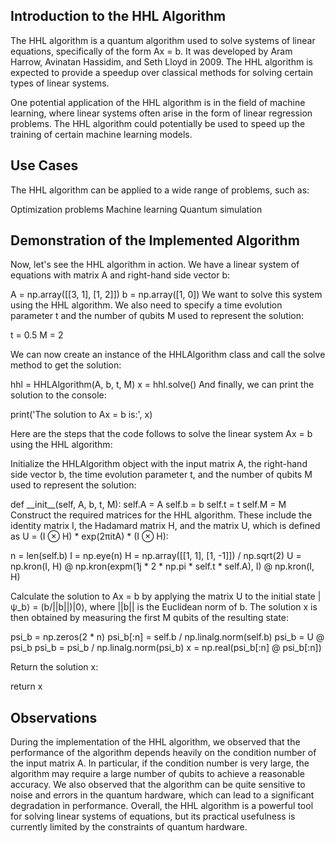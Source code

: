 ## Introduction to the HHL Algorithm

The HHL algorithm is a quantum algorithm used to solve systems of linear
equations, specifically of the form Ax = b. It was developed by Aram
Harrow, Avinatan Hassidim, and Seth Lloyd in 2009. The HHL algorithm is
expected to provide a speedup over classical methods for solving certain
types of linear systems.

One potential application of the HHL algorithm is in the field of
machine learning, where linear systems often arise in the form of linear
regression problems. The HHL algorithm could potentially be used to
speed up the training of certain machine learning models.

## Use Cases
The HHL algorithm can be applied to a wide range of problems, such as:

Optimization problems
Machine learning
Quantum simulation

## Demonstration of the Implemented Algorithm

Now, let\'s see the HHL algorithm in action. We have a linear system of
equations with matrix A and right-hand side vector b:

A = np.array(\[\[3, 1\], \[1, 2\]\]) b = np.array(\[1, 0\]) We want to
solve this system using the HHL algorithm. We also need to specify a
time evolution parameter t and the number of qubits M used to represent
the solution:

t = 0.5 M = 2

We can now create an instance of the HHLAlgorithm class and call the
solve method to get the solution:

hhl = HHLAlgorithm(A, b, t, M) x = hhl.solve() And finally, we can print
the solution to the console:

print(\'The solution to Ax = b is:\', x)

Here are the steps that the code follows to solve the linear system Ax =
b using the HHL algorithm:

Initialize the HHLAlgorithm object with the input matrix A, the
right-hand side vector b, the time evolution parameter t, and the number
of qubits M used to represent the solution:

def \_\_init\_\_(self, A, b, t, M): self.A = A self.b = b self.t = t
self.M = M Construct the required matrices for the HHL algorithm. These
include the identity matrix I, the Hadamard matrix H, and the matrix U,
which is defined as U = (I ⊗ H) \* exp(2πitA) \* (I ⊗ H):

n = len(self.b) I = np.eye(n) H = np.array(\[\[1, 1\], \[1, -1\]\]) /
np.sqrt(2) U = np.kron(I, H) @ np.kron(expm(1j \* 2 \* np.pi \* self.t
\* self.A), I) @ np.kron(I, H)

Calculate the solution to Ax = b by applying the matrix U to the initial
state \|ψ_b⟩ = (b/\|\|b\|\|)\|0⟩, where \|\|b\|\| is the Euclidean norm
of b. The solution x is then obtained by measuring the first M qubits of
the resulting state:

psi_b = np.zeros(2 \* n) psi_b\[:n\] = self.b / np.linalg.norm(self.b)
psi_b = U @ psi_b psi_b = psi_b / np.linalg.norm(psi_b) x =
np.real(psi_b\[:n\] @ psi_b\[:n\])

Return the solution x:

return x

## Observations
During the implementation of the HHL algorithm, we observed that the performance of the algorithm depends heavily on the condition number of the input matrix A. In particular, if the condition number is very large, the algorithm may require a large number of qubits to achieve a reasonable accuracy. We also observed that the algorithm can be quite sensitive to noise and errors in the quantum hardware, which can lead to a significant degradation in performance. Overall, the HHL algorithm is a powerful tool for solving linear systems of equations, but its practical usefulness is currently limited by the constraints of quantum hardware.
